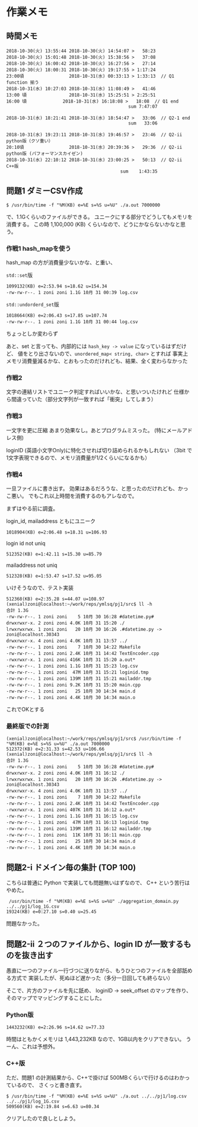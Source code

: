 # 作業メモ

## 時間メモ

```
2018-10-30(火) 13:55:44 2018-10-30(火) 14:54:07 >   58:23
2018-10-30(火) 15:01:48 2018-10-30(火) 15:38:56 >   37:08
2018-10-30(火) 16:00:42 2018-10-30(火) 16:27:56 >   27:14
2018-10-30(火) 18:00:31 2018-10-30(火) 19:17:55 > 1:17:24
23:00頃                 2018-10-31(水) 00:33:13 > 1:33:13  // Q1 function 揃う
2018-10-31(水) 10:27:03 2018-10-31(水) 11:08:49 >   41:46
13:00 頃                2018-10-31(水) 15:25:51 > 2:25:51
16:00 頃　　　　　　　  2018-10-31(水) 16:18:08 >   18:08  // Q1 end
                                              sum 7:47:07
                                                  
2018-10-31(水) 18:21:41 2018-10-31(水) 18:54:47 >   33:06  // Q2-1 end
                                              sum   33:06

2018-10-31(水) 19:23:11 2018-10-31(水) 19:46:57 >   23:46  // Q2-ii python版（クソ重い）
20:10頃                 2018-10-31(水) 20:39:36 >   29:36  // Q2-ii python版 (パフォーマンスカイゼン)
2018-10-31(水) 22:10:12 2018-10-31(水) 23:00:25 >   50:13  // Q2-ii C++版
                                           sum    1:43:35
```

## 問題1 ダミーCSV作成

```
$ /usr/bin/time -f "%M(KB) e=%E s=%S u=%U" ./a.out 7000000
```

で、1.1Gくらいのファイルができる。
ユニークにする部分でどうしてもメモリを消費する。
この時 1,100,000 (KB) くらいなので、どうにかならないかなと思う。


### 作戦1 hash_mapを使う

hash_map の方が消費量少ないかな、と重い、


`std::set`版

```
1099132(KB) e=2:53.94 s=18.62 u=154.34
-rw-rw-r--. 1 zoni zoni 1.1G 10月 31 00:39 log.csv
```

`std::undorderd_set`版

```
1018664(KB) e=2:06.43 s=17.85 u=107.74
-rw-rw-r--. 1 zoni zoni 1.1G 10月 31 00:44 log.csv
```

ちょっとしか変わらず

あと、set と言っても、内部的には `hash_key -> value` になっているはずだけど、
値をとり出さないので、`unordered_map< string, char>` とすれば
事実上メモリ消費量減るかな、とおもったのだけれども、結果、全く変わらなかった

### 作戦2

文字の連結リストでユニーク判定すればいいかな、と思いついたけれど
仕様から間違っていた（部分文字列が一致すれば「衝突」してしまう）


### 作戦3

一文字を更に圧縮
あまり効果なし。あとプログラムミスった。
(特にメールアドレス側)

loginID (英語小文字Only)に特化させれば切り詰められるかもしれない
（3bit で1文字表現できるので、メモリ消費量が1/2くらいになるかも）


### 作戦4

一旦ファイルに書き出す。
効果はあるだろうな、と思ったのだけれども、かっこ悪い。
でもこれ以上時間を消費するのもアレなので。

まずはやる前に調査。

login_id, mailaddress ともにユニーク

```
1018904(KB) e=2:06.48 s=18.31 u=106.93
```

login id not uniq

```
512352(KB) e=1:42.11 s=15.30 u=85.79
```

mailaddress not uniq

```
512328(KB) e=1:53.47 s=17.52 u=95.05
```

いけそうなので、テスト実装


```
512368(KB) e=2:35.28 s=44.07 u=108.97
(xenial)zoni@localhost:~/work/reps/ymlsq/pj1/src$ ll -h
合計 1.3G
-rw-rw-r--. 1 zoni zoni    5 10月 30 16:28 #datetime.py#
drwxrwxr-x. 2 zoni zoni 4.0K 10月 31 15:20 ./
lrwxrwxrwx. 1 zoni zoni   20 10月 30 16:26 .#datetime.py -> zoni@localhost.30343
drwxrwxr-x. 4 zoni zoni 4.0K 10月 31 13:57 ../
-rw-rw-r--. 1 zoni zoni    7 10月 30 14:22 Makefile
-rw-rw-r--. 1 zoni zoni 2.4K 10月 31 14:42 TextEncoder.cpp
-rwxrwxr-x. 1 zoni zoni 416K 10月 31 15:20 a.out*
-rw-rw-r--. 1 zoni zoni 1.1G 10月 31 15:23 log.csv
-rw-rw-r--. 1 zoni zoni  47M 10月 31 15:21 loginid.tmp
-rw-rw-r--. 1 zoni zoni 139M 10月 31 15:21 mailaddr.tmp
-rw-rw-r--. 1 zoni zoni 9.2K 10月 31 15:20 main.cpp
-rw-rw-r--. 1 zoni zoni   25 10月 30 14:34 main.d
-rw-rw-r--. 1 zoni zoni 4.4K 10月 30 14:34 main.o
```

これでOKとする


### 最終版での計測

```
(xenial)zoni@localhost:~/work/reps/ymlsq/pj1/src$ /usr/bin/time -f "%M(KB) e=%E s=%S u=%U" ./a.out 7000000
512372(KB) e=2:31.33 s=42.53 u=106.66
(xenial)zoni@localhost:~/work/reps/ymlsq/pj1/src$ ll -h
合計 1.3G
-rw-rw-r--. 1 zoni zoni    5 10月 30 16:28 #datetime.py#
drwxrwxr-x. 2 zoni zoni 4.0K 10月 31 16:12 ./
lrwxrwxrwx. 1 zoni zoni   20 10月 30 16:26 .#datetime.py -> zoni@localhost.30343
drwxrwxr-x. 4 zoni zoni 4.0K 10月 31 13:57 ../
-rw-rw-r--. 1 zoni zoni    7 10月 30 14:22 Makefile
-rw-rw-r--. 1 zoni zoni 2.4K 10月 31 14:42 TextEncoder.cpp
-rwxrwxr-x. 1 zoni zoni 407K 10月 31 16:12 a.out*
-rw-rw-r--. 1 zoni zoni 1.1G 10月 31 16:15 log.csv
-rw-rw-r--. 1 zoni zoni  47M 10月 31 16:13 loginid.tmp
-rw-rw-r--. 1 zoni zoni 139M 10月 31 16:12 mailaddr.tmp
-rw-rw-r--. 1 zoni zoni  11K 10月 31 16:11 main.cpp
-rw-rw-r--. 1 zoni zoni   25 10月 30 14:34 main.d
-rw-rw-r--. 1 zoni zoni 4.4K 10月 30 14:34 main.o
```

## 問題2-i ドメイン毎の集計 (TOP 100)

こちらは普通に Python で実装しても問題無いはずなので、
C++ という苦行はやめた。

```
 /usr/bin/time -f "%M(KB) e=%E s=%S u=%U" ./aggregation_domain.py ../../pj1/log_1G.csv 
19324(KB) e=0:27.10 s=0.40 u=25.45
```

問題なかった。

## 問題2-ii ２つのファイルから、login ID が一致するものを抜き出す

愚直に一つのファイル一行づつに送りながら、もうひとつのファイルを全部舐める方式で
実装したが、死ぬほど遅かった（多分一日回しても終らない）

そこで、片方のファイルを先に舐め、 loginID -> seek_offset のマップを作り、
そのマップでマッピングすることにした。


### Python版

```
1443232(KB) e=2:26.96 s=14.62 u=77.33
```

時間はともかくメモリは 1,443,232KB なので、1GB以内をクリアできない。
うーん、これは予想外。


### C++版

ただ、問題1 の計測結果から、C++で掛けば 500MBくらいで行けるのはわかっているので、
さくっと書き直す。

```
$ /usr/bin/time -f "%M(KB) e=%E s=%S u=%U" ./a.out ../../pj1/log.csv ../../pj1/log_1G.csv 
509560(KB) e=2:19.84 s=6.63 u=80.34
```

クリアしたので良しとしよう。
